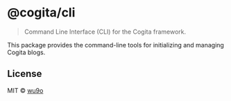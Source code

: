 # @cogita/cli

> Command Line Interface (CLI) for the Cogita framework.

This package provides the command-line tools for initializing and managing Cogita blogs.

## License

MIT © [wu9o](https://github.com/wu9o)

